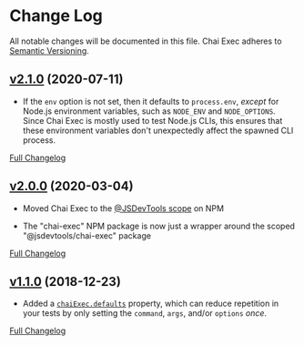 Change Log
====================================================================================================
All notable changes will be documented in this file.
Chai Exec adheres to [Semantic Versioning](http://semver.org/).



[v2.1.0](https://github.com/JS-DevTools/chai-exec/tree/v2.1.0) (2020-07-11)
----------------------------------------------------------------------------------------------------

- If the `env` option is not set, then it defaults to `process.env`, _except_ for Node.js environment
  variables, such as `NODE_ENV` and `NODE_OPTIONS`. Since Chai Exec is mostly used to test Node.js CLIs,
  this ensures that these environment variables don't unexpectedly affect the spawned CLI process.


[Full Changelog](https://github.com/JS-DevTools/chai-exec/compare/v2.0.4...v2.1.0)



[v2.0.0](https://github.com/JS-DevTools/chai-exec/tree/v2.0.0) (2020-03-04)
----------------------------------------------------------------------------------------------------

- Moved Chai Exec to the [@JSDevTools scope](https://www.npmjs.com/org/jsdevtools) on NPM

- The "chai-exec" NPM package is now just a wrapper around the scoped "@jsdevtools/chai-exec" package


[Full Changelog](https://github.com/JS-DevTools/chai-exec/compare/v1.1.2...v2.0.0)



[v1.1.0](https://github.com/JS-DevTools/chai-exec/tree/v1.1.0) (2018-12-23)
----------------------------------------------------------------------------------------------------

- Added a [`chaiExec.defaults`](README.md#chaiexecdefaults) property, which can reduce repetition in your tests by only setting the `command`, `args`, and/or `options` _once_.

[Full Changelog](https://github.com/JS-DevTools/chai-exec/compare/v1.0.0...v1.1.0)

